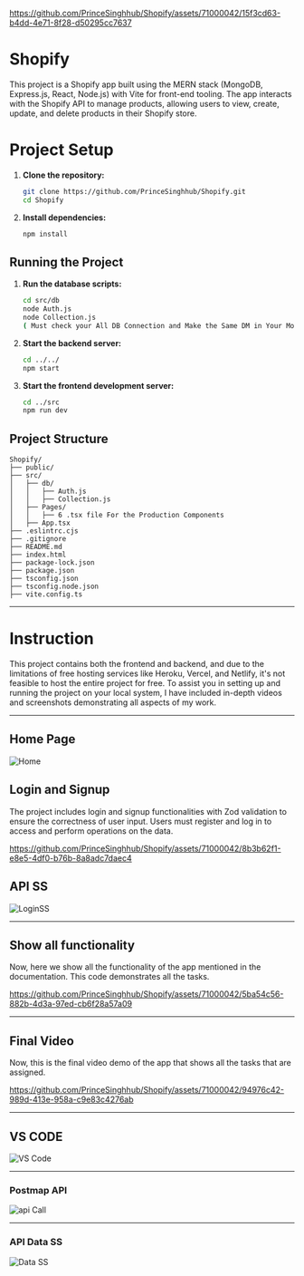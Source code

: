 
https://github.com/PrinceSinghhub/Shopify/assets/71000042/15f3cd63-b4dd-4e71-8f28-d50295cc7637
# Shopify

This project is a Shopify app built using the MERN stack (MongoDB, Express.js, React, Node.js) with Vite for front-end tooling. The app interacts with the Shopify API to manage products, allowing users to view, create, update, and delete products in their Shopify store.

# Project Setup

1. **Clone the repository:**

   ```bash
   git clone https://github.com/PrinceSinghhub/Shopify.git
   cd Shopify
   ```

2. **Install dependencies:**
   ```bash
   npm install
   ```

## Running the Project

1. **Run the database scripts:**

   ```bash
   cd src/db
   node Auth.js
   node Collection.js
   ( Must check your All DB Connection and Make the Same DM in Your Mongos Just Go Throw these 2 Files )
   ```

2. **Start the backend server:**

   ```bash
   cd ../../
   npm start
   ```

3. **Start the frontend development server:**
   ```bash
   cd ../src
   npm run dev
   ```

## Project Structure

```
Shopify/
├── public/
├── src/
│   ├── db/
│   │   ├── Auth.js
│   │   ├── Collection.js
│   ├── Pages/
│   │   ├── 6 .tsx file For the Production Components
│   ├── App.tsx
├── .eslintrc.cjs
├── .gitignore
├── README.md
├── index.html
├── package-lock.json
├── package.json
├── tsconfig.json
├── tsconfig.node.json
├── vite.config.ts
```

---

# Instruction

This project contains both the frontend and backend, and due to the limitations of free hosting services like Heroku, Vercel, and Netlify, it's not feasible to host the entire project for free. To assist you in setting up and running the project on your local system, I have included in-depth videos and screenshots demonstrating all aspects of my work.


---

## Home Page
![Home](https://github.com/PrinceSinghhub/Shopify/assets/71000042/d88d6981-0d31-42ae-816c-33b9e05d07c9)

## Login and Signup
The project includes login and signup functionalities with Zod validation to ensure the correctness of user input. Users must register and log in to access and perform operations on the data.

https://github.com/PrinceSinghhub/Shopify/assets/71000042/8b3b62f1-e8e5-4df0-b76b-8a8adc7daec4

## API SS
![LoginSS](https://github.com/PrinceSinghhub/Shopify/assets/71000042/81084052-a798-4ce0-914a-30b182bb9fce)

---
## Show all functionality
Now, here we show all the functionality of the app mentioned in the documentation. This code demonstrates all the tasks.


https://github.com/PrinceSinghhub/Shopify/assets/71000042/5ba54c56-882b-4d3a-97ed-cb6f28a57a09

---

## Final Video
Now, this is the final video demo of the app that shows all the tasks that are assigned.


https://github.com/PrinceSinghhub/Shopify/assets/71000042/94976c42-989d-413e-958a-c9e83c4276ab

---

## VS CODE
![VS Code](https://github.com/PrinceSinghhub/Shopify/assets/71000042/c89b041d-8cac-49f1-a894-fffc25de2583)

---

### Postmap API
![api Call](https://github.com/PrinceSinghhub/Shopify/assets/71000042/91e97dbf-7f58-447f-a940-5df973c03da6)

---

### API Data SS
![Data SS](https://github.com/PrinceSinghhub/Shopify/assets/71000042/1b437af3-5e97-402a-8098-6ef4c496992c)

